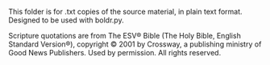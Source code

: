 This folder is for .txt copies of the source material, in plain text format. Designed to be used with boldr.py.

Scripture quotations are from The ESV® Bible (The Holy Bible, English Standard Version®), copyright © 2001 by Crossway, a publishing ministry of Good News Publishers. Used by permission. All rights reserved.
